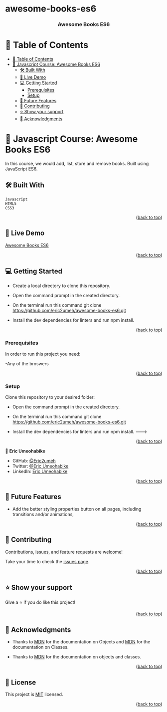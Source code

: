 # awesome-books-es6

<a name="readme-top"></a>

<div align="center">

  <h3><b>Awesome Books ES6</b></h3>

</div>

<!-- TABLE OF CONTENTS -->

# 📗 Table of Contents

- [📗 Table of Contents](#-table-of-contents)
- [📖 Javascript Course: Awesome Books ES6 ](#javascript-course-awesome-books-es6)
  - [🛠 Built With ](#-built-with-)
  - [🚀 Live Demo ](#-live-demo-)
  - [💻 Getting Started ](#-getting-started-)
    - [Prerequisites](#prerequisites)
    - [Setup](#setup)
  - [🔭 Future Features ](#-future-features-)
  - [🤝 Contributing ](#-contributing-)
  - [⭐️ Show your support ](#️-show-your-support-)
  - [🙏 Acknowledgments ](#-acknowledgments-)

<!-- PROJECT DESCRIPTION -->

# 📖 Javascript Course: Awesome Books ES6 <a name="about-project"></a>

In this course, we would add, list, store and remove books. Built using JavaScript ES6.

## 🛠 Built With <a name="built-with"></a>

    Javascript
    HTML5
    CSS3

<p align="right">(<a href="#readme-top">back to top</a>)</p>

## 🚀 Live Demo <a name="live-demo"></a>

[Awesome Books ES6](https://eric2umeh.github.io/awesome-books-es6/)

<p align="right">(<a href="#readme-top">back to top</a>)</p>

## 💻 Getting Started <a name="getting-started"></a>

- Create a local directory to clone this repository.

- Open the command prompt in the created directory.

- On the terminal run this command git clone https://github.com/eric2umeh/awesome-books-es6.git

- Install the dev dependencies for linters and run npm install.

<p align="right">(<a href="#readme-top">back to top</a>)</p>

### Prerequisites

In order to run this project you need:

-Any of the broswers

<p align="right">(<a href="#readme-top">back to top</a>)</p>

### Setup

Clone this repository to your desired folder:

- Open the command prompt in the created directory.

- On the terminal run this command git clone https://github.com/eric2umeh/awesome-books-es6.git

- Install the dev dependencies for linters and run npm install.
  --->

<p align="right">(<a href="#readme-top">back to top</a>)</p>

<!-- Authors -->

👤 **Eric Umeohabike**

- GitHub: [@Eric2umeh](https://github.com/eric2umeh)
- Twitter: [@Eric Umeohabike](https://twitter.com/king_eric_)
- LinkedIn: [Eric Umeohabike](https://www.linkedin.com/in/eric-umeohabike-4a510ba4/)

<p align="right">(<a href="#readme-top">back to top</a>)</p>

## 🔭 Future Features <a name="future-features"></a>

- Add the better styling properties button on all pages, including transitions and/or animations,

<p align="right">(<a href="#readme-top">back to top</a>)</p>

## 🤝 Contributing <a name="contributing"></a>

Contributions, issues, and feature requests are welcome!

Take your time to check the [issues page](https://github.com/eric2umeh/awesome-books-es6/issues).

<p align="right">(<a href="#readme-top">back to top</a>)</p>

## ⭐️ Show your support <a name="support"></a>

Give a ⭐️ if you do like this project!

<p align="right">(<a href="#readme-top">back to top</a>)</p>

## 🙏 Acknowledgments <a name="acknowledgements"></a>

- Thanks to [MDN](https://developer.mozilla.org/en-US/docs/Web/JavaScript/Guide/Working_with_Objects#defining_methods) for the documentation on Objects and [MDN](https://developer.mozilla.org/en-US/docs/Web/JavaScript/Guide/Working_with_Objects#defining_methods) for the documentation on Classes.

- Thanks to [MDN](https://developer.mozilla.org/en-US/docs/Web/JavaScript/Reference/Classes) for the documentation on objects and classes.

<p align="right">(<a href="#readme-top">back to top</a>)</p>

<!-- LICENSE -->

## 📝 License <a name="license"></a>

This project is [MIT](./MIT.md) licensed.

<p align="right">(<a href="#readme-top">back to top</a>)</p>
